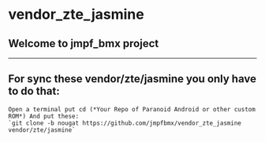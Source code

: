 # vendor_zte_jasmine
## Welcome to jmpf_bmx project
**************************************************************************************
## For sync these vendor/zte/jasmine you only have to do that:
```
Open a terminal put cd (*Your Repo of Paranoid Android or other custom ROM*) And put these:
`git clone -b nougat https://github.com/jmpfbmx/vendor_zte_jasmine vendor/zte/jasmine`
```

